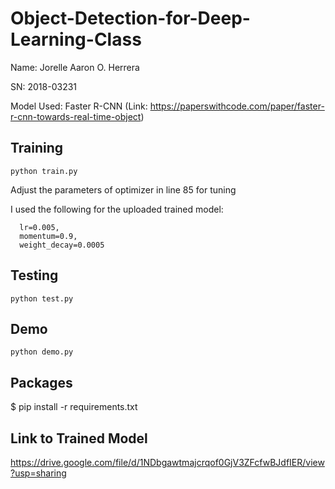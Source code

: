 # Object-Detection-for-Deep-Learning-Class

Name: Jorelle Aaron O. Herrera

SN: 2018-03231

Model Used: Faster R-CNN (Link: https://paperswithcode.com/paper/faster-r-cnn-towards-real-time-object)

## Training
```
python train.py
```
Adjust the parameters of optimizer in line 85 for tuning 

I used the following for the uploaded trained model:
```
  lr=0.005,
  momentum=0.9,
  weight_decay=0.0005
```
## Testing
```
python test.py
```
## Demo
```
python demo.py
```
## Packages
$ pip install -r requirements.txt

## Link to Trained Model
https://drive.google.com/file/d/1NDbgawtmajcrqof0GjV3ZFcfwBJdfIER/view?usp=sharing
